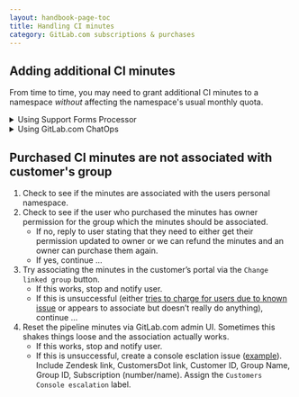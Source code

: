 ```yaml
---
layout: handbook-page-toc
title: Handling CI minutes
category: GitLab.com subscriptions & purchases
---
```


## Adding additional CI minutes

From time to time, you may need to grant additional CI minutes to a namespace
_without_ affecting the namespace's usual monthly quota.

<details>
<summary>Using Support Forms Processor</summary>

Use the
<a href="https://gitlab-com.gitlab.io/support/toolbox/forms_processor/LR/extra_minutes.html">
Extra Minutes form
</a>
.
</details>

<details>
<summary>Using GitLab.com ChatOps</summary>

View the
<a href="/handbook/support/workflows/chatops.html#setting-additional-minutes-quota-for-a-namespace">
Support ChatOps documentation
</a>
for more information.
</details>

## Purchased CI minutes are not associated with customer's group

1. Check to see if the minutes are associated with the users personal namespace.
1. Check to see if the user who purchased the minutes has owner permission for the group which the minutes should be associated.
    - If no, reply to user stating that they need to either get their permission updated to owner or we can refund the minutes and an owner can purchase them again.
    - If yes, continue …
1. Try associating the minutes in the customer’s portal via the `Change linked group` button.
    - If this works, stop and notify user.
    -  If this is unsuccessful (either [tries to charge for users due to known issue](https://gitlab.com/gitlab-org/customers-gitlab-com/issues/630) or appears to associate but doesn’t really do anything), continue …
1. Reset the pipeline minutes via GitLab.com admin UI. Sometimes this shakes things loose and the association actually works.
    - If this works, stop and notify user.
    - If this is unsuccessful, create a console esclation issue ([example](https://gitlab.com/gitlab-com/support/internal-requests/issues/1050)). Include Zendesk link, CustomersDot link, Customer ID, Group Name, Group ID, Subscription (number/name). Assign the `Customers Console escalation` label.

